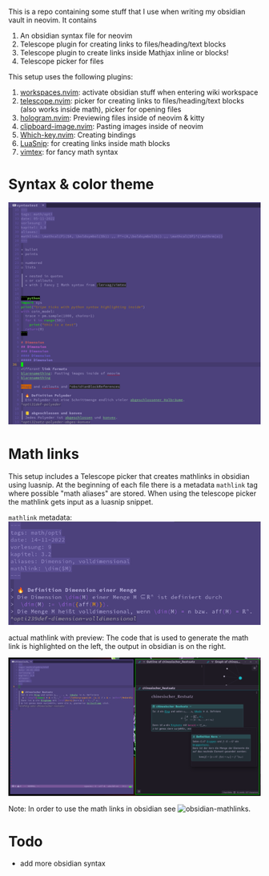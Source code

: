 This is a repo containing some stuff that I use when writing my obsidian vault in neovim.
It contains
1. An obsidian syntax file for neovim
2. Telescope plugin for creating links to files/heading/text blocks
3. Telescope plugin to create links inside Mathjax inline or blocks!
4. Telescope picker for files


This setup uses the following plugins:
1. [workspaces.nvim](https://github.com/natecraddock/workspaces.nvim): activate obsidian stuff when entering wiki workspace
2. [telescope.nvim](https://github.com/nvim-telescope/telescope.nvim): picker for creating links to files/heading/text blocks (also works inside math), picker for opening files
3. [hologram.nvim](https://github.com/edluffy/hologram.nvim): Previewing files inside of neovim & kitty
4. [clipboard-image.nvim](https://github.com/ekickx/clipboard-image.nvim): Pasting images inside of neovim
5. [Which-key.nvim](https://github.com/folke/which-key.nvim): Creating bindings
6. [LuaSnip](https://github.com/L3MON4D3/LuaSnip): for creating links inside math blocks
7. [vimtex](https://github.com/lervag/vimtex): for fancy math syntax

# Syntax & color theme

![](images/syntax_1.png)

# Math links

This setup includes a Telescope picker that creates mathlinks in obsidian using luasnip.
At the beginning of each file there is a metadata `mathlink` tag where possible "math aliases" are stored.
When using the telescope picker the mathlink gets input as a luasnip snippet.

`mathlink` metadata:
![](images/mathlink_dimension.png)

actual mathlink with preview:
The code that is used to generate the math link is highlighted on the left, the output in obsidian is on the right.

![](images/mathlink_both.png)

Note: In order to use the math links in obsidian see ![obsidian-mathlinks](https://github.com/apmyplol/obsidian-mathlinks).


# Todo
+ add more obsidian syntax
